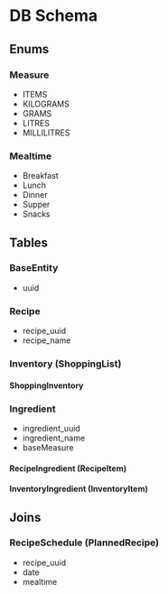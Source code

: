 # DB Schema

## Enums

### Measure
- ITEMS
- KILOGRAMS
- GRAMS
- LITRES
- MILLILITRES

### Mealtime
- Breakfast
- Lunch
- Dinner
- Supper
- Snacks

## Tables

### BaseEntity
- uuid

### Recipe

- recipe_uuid
- recipe_name

### Inventory (ShoppingList)


#### ShoppingInventory


### Ingredient

- ingredient_uuid
- ingredient_name
- baseMeasure



#### RecipeIngredient (RecipeItem)

#### InventoryIngredient (InventoryItem)

## Joins

### RecipeSchedule (PlannedRecipe)

- recipe_uuid
- date
- mealtime


